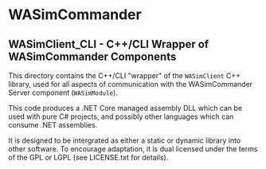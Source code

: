 
# WASimCommander
## WASimClient_CLI - C++/CLI Wrapper of WASimCommander Components

This directory contains the C++/CLI "wrapper" of the `WASimClient` C++ library, used for all
aspects of communication with the WASimCommander Server component (`WASimModule`).

This code produces a .NET Core managed assembly DLL which can be used with pure C# projects,
and possibly other languages which can consume .NET assemblies.

It is designed to be intergrated as either a static or dynamic library into other software.
To encourage adaptation, it is dual licensed under the terms of the GPL or LGPL (see LICENSE.txt for details).
